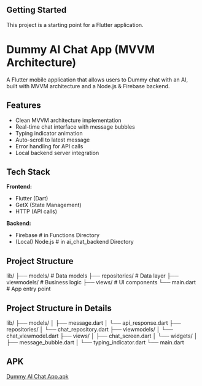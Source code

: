 
## Getting Started

This project is a starting point for a Flutter application.

# Dummy AI Chat App (MVVM Architecture)

A Flutter mobile application that allows users to  Dummy chat with an AI, built with MVVM architecture and a Node.js & Firebase backend.

## Features

- Clean MVVM architecture implementation
- Real-time chat interface with message bubbles
- Typing indicator animation
- Auto-scroll to latest message
- Error handling for API calls
- Local backend server integration

## Tech Stack

**Frontend:**
- Flutter (Dart)
- GetX (State Management)
- HTTP (API calls)

**Backend:**
- Firebase # in Functions Directory
- (Local) Node.js # in ai_chat_backend Directory

## Project Structure

lib/
├── models/ # Data models
├── repositories/ # Data layer
├── viewmodels/ # Business logic
├── views/ # UI components
└── main.dart # App entry point

## Project Structure in Details

lib/
├── models/
│   ├── message.dart
│   └── api_response.dart
├── repositories/
│   └── chat_repository.dart
├── viewmodels/
│   └── chat_viewmodel.dart
├── views/
│   ├── chat_screen.dart
│   └── widgets/
│       ├── message_bubble.dart
│       └── typing_indicator.dart
└── main.dart

## APK
[Dummy AI Chat App.apk](build/app/outputs/flutter-apk/Dummy%20AI%20Chat%20App.apk)